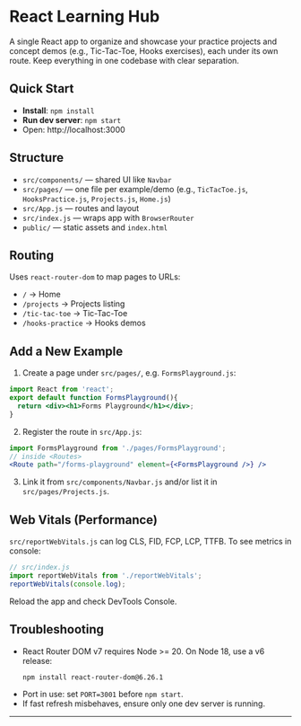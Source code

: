 # React Learning Hub

A single React app to organize and showcase your practice projects and concept demos (e.g., Tic-Tac-Toe, Hooks exercises), each under its own route. Keep everything in one codebase with clear separation.

## Quick Start

- **Install**: `npm install`
- **Run dev server**: `npm start`
- Open: http://localhost:3000

## Structure

- `src/components/` — shared UI like `Navbar`
- `src/pages/` — one file per example/demo (e.g., `TicTacToe.js`, `HooksPractice.js`, `Projects.js`, `Home.js`)
- `src/App.js` — routes and layout
- `src/index.js` — wraps app with `BrowserRouter`
- `public/` — static assets and `index.html`

## Routing

Uses `react-router-dom` to map pages to URLs:
- `/` → Home
- `/projects` → Projects listing
- `/tic-tac-toe` → Tic-Tac-Toe
- `/hooks-practice` → Hooks demos

## Add a New Example

1) Create a page under `src/pages/`, e.g. `FormsPlayground.js`:
```jsx
import React from 'react';
export default function FormsPlayground(){
  return <div><h1>Forms Playground</h1></div>;
}
```
2) Register the route in `src/App.js`:
```jsx
import FormsPlayground from './pages/FormsPlayground';
// inside <Routes>
<Route path="/forms-playground" element={<FormsPlayground />} />
```
3) Link it from `src/components/Navbar.js` and/or list it in `src/pages/Projects.js`.

## Web Vitals (Performance)

`src/reportWebVitals.js` can log CLS, FID, FCP, LCP, TTFB. To see metrics in console:
```js
// src/index.js
import reportWebVitals from './reportWebVitals';
reportWebVitals(console.log);
```
Reload the app and check DevTools Console.

## Troubleshooting

- React Router DOM v7 requires Node >= 20. On Node 18, use a v6 release:
  ```bash
  npm install react-router-dom@6.26.1
  ```
- Port in use: set `PORT=3001` before `npm start`.
- If fast refresh misbehaves, ensure only one dev server is running.

---

 